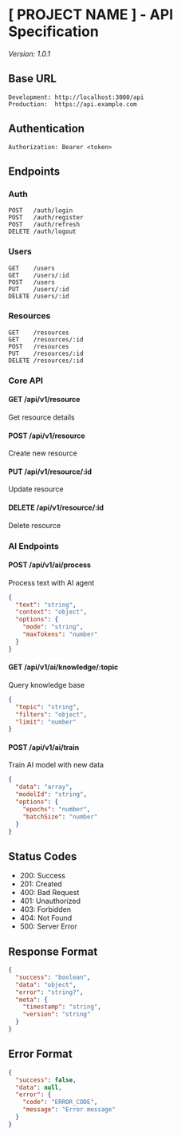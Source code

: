 # [ PROJECT NAME ] - API Specification
*Version: 1.0.1*

## Base URL
```
Development: http://localhost:3000/api
Production:  https://api.example.com
```

## Authentication
```
Authorization: Bearer <token>
```

## Endpoints

### Auth
```
POST   /auth/login
POST   /auth/register
POST   /auth/refresh
DELETE /auth/logout
```

### Users
```
GET    /users
GET    /users/:id
POST   /users
PUT    /users/:id
DELETE /users/:id
```

### Resources
```
GET    /resources
GET    /resources/:id
POST   /resources
PUT    /resources/:id
DELETE /resources/:id
```

### Core API

#### GET /api/v1/resource
Get resource details

#### POST /api/v1/resource
Create new resource

#### PUT /api/v1/resource/:id
Update resource

#### DELETE /api/v1/resource/:id
Delete resource

### AI Endpoints

#### POST /api/v1/ai/process
Process text with AI agent
```json
{
  "text": "string",
  "context": "object",
  "options": {
    "mode": "string",
    "maxTokens": "number"
  }
}
```

#### GET /api/v1/ai/knowledge/:topic
Query knowledge base
```json
{
  "topic": "string",
  "filters": "object",
  "limit": "number"
}
```

#### POST /api/v1/ai/train
Train AI model with new data
```json
{
  "data": "array",
  "modelId": "string",
  "options": {
    "epochs": "number",
    "batchSize": "number"
  }
}
```

## Status Codes
- 200: Success
- 201: Created
- 400: Bad Request
- 401: Unauthorized
- 403: Forbidden
- 404: Not Found
- 500: Server Error

## Response Format
```json
{
  "success": "boolean",
  "data": "object",
  "error": "string?",
  "meta": {
    "timestamp": "string",
    "version": "string"
  }
}
```

## Error Format
```json
{
  "success": false,
  "data": null,
  "error": {
    "code": "ERROR_CODE",
    "message": "Error message"
  }
}
